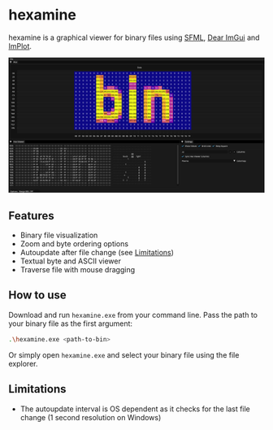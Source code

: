 # hexamine
hexamine is a graphical viewer for binary files using [SFML](https://github.com/SFML/SFML), [Dear ImGui](https://github.com/ocornut/imgui) and [ImPlot](https://github.com/epezent/implot).

![hexamine](img/demo.png)

## Features
- Binary file visualization
- Zoom and byte ordering options
- Autoupdate after file change (see [Limitations](#limitations))
- Textual byte and ASCII viewer
- Traverse file with mouse dragging

## How to use
Download and run `hexamine.exe` from your command line. Pass the path to your binary file as the first argument:
```sh
.\hexamine.exe <path-to-bin>
```
Or simply open `hexamine.exe` and select your binary file using the file explorer.

## Limitations
- The autoupdate interval is OS dependent as it checks for the last file change (1 second resolution on Windows) 

